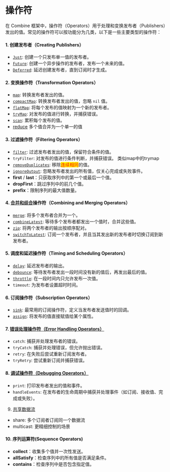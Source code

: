 # 操作符

在 Combine 框架中，操作符（Operators）用于处理和变换发布者（Publishers）发出的值。常见的操作符可以按功能分为几类，以下是一些主要类型的操作符：

#### 1. **创建发布者（Creating Publishers）**

* [`Just`](../fa-bu-zhe/just/): 创建一个只发布单一值的发布者。
* [`Future`](../fa-bu-zhe/future.md): 创建一个异步操作的发布者，发布一个未来的值。
* [`Deferred`](../fa-bu-zhe/deferred.md): 延迟创建发布者，直到订阅时才生成。

#### 2. **变换操作符（Transformation Operators）**

* [`map`](map/): 转换发布者发出的值。
* [`compactMap`](map/map-trymap-compactmap-flatmap.md): 转换发布者发出的值，忽略 `nil` 值。
* [`flatMap`](map/flatmap.md): 将每个发布的值映射为一个新的发布者。
* [`tryMap`](map/map-trymap-compactmap-flatmap.md): 对发布的值进行转换，并捕获错误。
* [`scan`](scan.md): 累积每个发布的值。
* [reduce](reduce.md) 多个值合并为一个单一的值

#### 3. **过滤操作符（Filtering Operators）**

* [`filter`](filter.md): 过滤发布者发出的值，保留符合条件的值。
* `tryFilter`: 对发布的值进行条件判断，并捕获错误。 类似map中的trymap
* [`removeDuplicates`](removeduplicates/): 移除<mark style="color:red;">连续相同</mark>的值。
* [`ignoreOutput`](ignoreoutput.md): 忽略发布者发出的所有值，仅关心完成或失败事件。
* **first** / **last**：只获取序列中的第一个或最后一个值。
* **dropFirst**：跳过序列中的前几个值。
* **prefix**：限制序列的最大值数量。



#### 4. [**合并和组合**](vs/mergezipcombinelatest-he-switchtolatest.md)**操作符（Combining and Merging Operators）**

* [`merge`](merge.md): 将多个发布者合并为一个。
* [`combineLatest`](combinelatest.md): 等待多个发布者都发出一个值时，合并这些值。
* [`zip`](zip.md): 将两个发布者的输出按顺序配对。
* [`switchToLatest`](switchtolatest.md): 订阅一个发布者，并且当其发出新的发布者时切换订阅到新发布者。

#### 5. **调度和延迟操作符（Timing and Scheduling Operators）**

* [`delay`](delay.md): 延迟发布者的输出。
* [`debounce`](debounce.md): 等待发布者发出一段时间没有新的值后，再发出最后的值。
* [`throttle`](throttle.md): 在一段时间内只允许发布一次值。
* `timeout`: 为发布者设置超时时间。

#### 6. **订阅操作符（Subscription Operators）**

* [`sink`](../jie-shou-zhe/sink.md): 最常用的订阅操作符，定义当发布者发送值时的回调。
* [`assign`](../jie-shou-zhe/assign.md): 将发布的值直接赋值给某个属性。

#### 7. [**错误处理操作符（Error Handling Operators）**](vs/catch-trycatch-retry-tryretry.md)

* `catch`: 捕获并处理发布者的错误。
* `tryCatch`: 捕获并处理错误，但允许抛出错误。
* `retry`: 在失败后尝试重新订阅发布者。
* `tryRetry`: 尝试重新订阅并捕获错误。

#### 8. [**调试操作符（Debugging Operators）**](tiao-shi-printhandleevents.md)

* `print`: 打印发布者发出的值和事件。
* `handleEvents`: 在发布者的生命周期中捕获并处理事件（如订阅、接收值、完成或失败）。

9. [共享数据流](share-muticast.md)

* share: 多个订阅者订阅同一个数据流
* multicast: 更精细控制的场景

#### 10. **序列运算符(Sequence Operators)**

* **collect**：收集多个值并一次性发送。
* **allSatisfy**：检查序列中的所有值是否满足条件。
* **contains**：检查序列中是否包含指定值。

